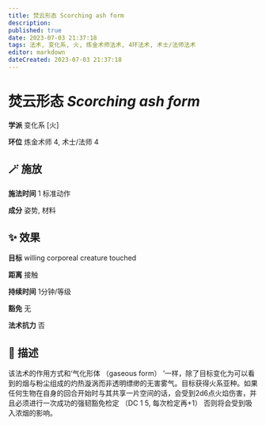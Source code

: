 ```yaml
---
title: 焚云形态 Scorching ash form
description: 
published: true
date: 2023-07-03 21:37:18
tags: 法术, 变化系, 火, 炼金术师法术, 4环法术, 术士/法师法术
editor: markdown
dateCreated: 2023-07-03 21:37:18
---
```


# **焚云形态** *Scorching ash form*

**学派** 变化系 \[火\] 

**环位** 炼金术师 4, 术士/法师 4

## 🪄 施放

**施法时间** 1 标准动作

**成分** 姿势, 材料

## ✨ 效果 

**目标** willing corporeal creature touched 

**距离** 接触  

**持续时间** 1分钟/等级 

**豁免** 无

**法术抗力** 否

## 📖 描述

该法术的作用方式和‘气化形体 （gaseous form） ’一样，除了目标变化为可以看到的烟与粉尘组成的灼热漩涡而非透明缥缈的无害雾气。目标获得火系亚种。如果任何生物在自身的回合开始时与其共享一片空间的话，会受到2d6点火焰伤害，并且必须进行一次成功的强韧豁免检定 （DC 1 5, 每次检定再+1） 否则将会受到吸入浓烟的影响。
    